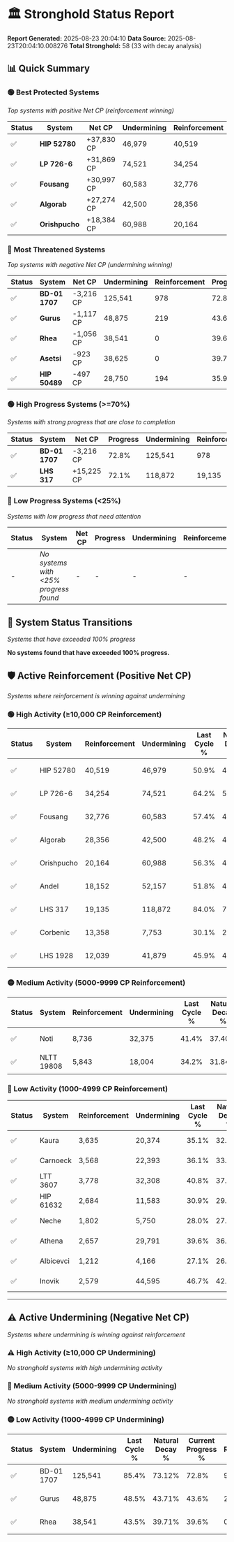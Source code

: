 # 🏛️ Stronghold Status Report

**Report Generated:** 2025-08-23 20:04:10
**Data Source:** 2025-08-23T20:04:10.008276
**Total Stronghold:** 58 (33 with decay analysis)

## 📊 Quick Summary

### 🟢 **Best Protected Systems**
*Top systems with positive Net CP (reinforcement winning)*

| Status | System | Net CP | Undermining | Reinforcement | Progress |
|--------|--------|--------|-------------|---------------|----------|
| ✅ | **HIP 52780** | +37,830 CP | 46,979 | 40,519 | 46.2% |
| ✅ | **LP 726-6** | +31,869 CP | 74,521 | 34,254 | 56.7% |
| ✅ | **Fousang** | +30,997 CP | 60,583 | 32,776 | 51.3% |
| ✅ | **Algorab** | +27,274 CP | 42,500 | 28,356 | 44.0% |
| ✅ | **Orishpucho** | +18,384 CP | 60,988 | 20,164 | 50.2% |

### 🔴 **Most Threatened Systems**
*Top systems with negative Net CP (undermining winning)*

| Status | System | Net CP | Undermining | Reinforcement | Progress |
|--------|--------|--------|-------------|---------------|----------|
| ✅ | **BD-01 1707** | -3,216 CP | 125,541 | 978 | 72.8% |
| ✅ | **Gurus** | -1,117 CP | 48,875 | 219 | 43.6% |
| ✅ | **Rhea** | -1,056 CP | 38,541 | 0 | 39.6% |
| ✅ | **Asetsi** | -923 CP | 38,625 | 0 | 39.7% |
| ✅ | **HIP 50489** | -497 CP | 28,750 | 194 | 35.9% |

### 🟢 **High Progress Systems (>=70%)**
*Systems with strong progress that are close to completion*

| Status | System | Net CP | Progress | Undermining | Reinforcement |
|--------|--------|--------|----------|-------------|---------------|
| ✅ | **BD-01 1707** | -3,216 CP | 72.8% | 125,541 | 978 |
| ✅ | **LHS 317** | +15,225 CP | 72.1% | 118,872 | 19,135 |

### 🔴 **Low Progress Systems (<25%)**
*Systems with low progress that need attention*

| Status | System | Net CP | Progress | Undermining | Reinforcement |
|--------|--------|--------|----------|-------------|---------------|
| - | *No systems with <25% progress found* | - | - | - | - |
## 🔄 System Status Transitions
*Systems that have exceeded 100% progress*

**No systems found that have exceeded 100% progress.**

## 🛡️ Active Reinforcement (Positive Net CP)
*Systems where reinforcement is winning against undermining*

### 🟢 High Activity (≥10,000 CP Reinforcement)

| Status | System | Reinforcement | Undermining | Last Cycle % | Natural Decay % | Current Progress % | Current CP | Net CP | Activity |
|--------|--------|---------------|-------------|--------------|-----------------|-------------------|------------|--------|----------|
| ✅ | HIP 52780 | 40,519 | 46,979 | 50.9% | 42.42% | 46.2% | 462,000 | +37,830 | 🟢 High Reinforcement |
| ✅ | LP 726-6 | 34,254 | 74,521 | 64.2% | 53.51% | 56.7% | 567,000 | +31,869 | 🟢 High Reinforcement |
| ✅ | Fousang | 32,776 | 60,583 | 57.4% | 48.20% | 51.3% | 513,000 | +30,997 | 🟢 High Reinforcement |
| ✅ | Algorab | 28,356 | 42,500 | 48.2% | 41.27% | 44.0% | 440,000 | +27,274 | 🟢 High Reinforcement |
| ✅ | Orishpucho | 20,164 | 60,988 | 56.3% | 48.36% | 50.2% | 502,000 | +18,384 | 🟢 High Reinforcement |
| ✅ | Andel | 18,152 | 52,157 | 51.8% | 44.94% | 46.6% | 466,000 | +16,613 | 🟢 High Reinforcement |
| ✅ | LHS 317 | 19,135 | 118,872 | 84.0% | 70.58% | 72.1% | 721,000 | +15,225 | 🟢 High Reinforcement |
| ✅ | Corbenic | 13,358 | 7,753 | 30.1% | 27.94% | 29.3% | 293,000 | +13,570 | 🟢 High Reinforcement |
| ✅ | LHS 1928 | 12,039 | 41,879 | 45.9% | 40.69% | 41.7% | 417,000 | +10,112 | 🟢 High Reinforcement |

### 🟡 Medium Activity (5000-9999 CP Reinforcement)

| Status | System | Reinforcement | Undermining | Last Cycle % | Natural Decay % | Current Progress % | Current CP | Net CP | Activity |
|--------|--------|---------------|-------------|--------------|-----------------|-------------------|------------|--------|----------|
| ✅ | Noti | 8,736 | 32,375 | 41.4% | 37.40% | 38.2% | 382,000 | +8,048 | 🟡 Medium Reinforcement |
| ✅ | NLTT 19808 | 5,843 | 18,004 | 34.2% | 31.84% | 32.4% | 324,000 | +5,587 | 🟡 Medium Reinforcement |

### 🔴 Low Activity (1000-4999 CP Reinforcement)

| Status | System | Reinforcement | Undermining | Last Cycle % | Natural Decay % | Current Progress % | Current CP | Net CP | Activity |
|--------|--------|---------------|-------------|--------------|-----------------|-------------------|------------|--------|----------|
| ✅ | Kaura | 3,635 | 20,374 | 35.1% | 32.77% | 33.1% | 331,000 | +3,332 | 🔵 Low Reinforcement |
| ✅ | Carnoeck | 3,568 | 22,393 | 36.1% | 33.57% | 33.9% | 338,999 | +3,269 | 🔵 Low Reinforcement |
| ✅ | LTT 3607 | 3,778 | 32,308 | 40.8% | 37.31% | 37.6% | 376,000 | +2,934 | 🔵 Low Reinforcement |
| ✅ | HIP 61632 | 2,684 | 11,583 | 30.9% | 29.42% | 29.7% | 297,000 | +2,778 | 🔵 Low Reinforcement |
| ✅ | Neche | 1,802 | 5,750 | 28.0% | 27.19% | 27.4% | 273,999 | +2,122 | 🔵 Low Reinforcement |
| ✅ | Athena | 2,657 | 29,791 | 39.6% | 36.40% | 36.6% | 366,000 | +2,044 | 🔵 Low Reinforcement |
| ✅ | Albicevci | 1,212 | 4,166 | 27.1% | 26.55% | 26.7% | 267,000 | +1,512 | 🔵 Low Reinforcement |
| ✅ | Inovik | 2,579 | 44,595 | 46.7% | 42.06% | 42.2% | 422,000 | +1,382 | 🔵 Low Reinforcement |


---

## ⚠️ Active Undermining (Negative Net CP)
*Systems where undermining is winning against reinforcement*

### ⚠️ High Activity (≥10,000 CP Undermining)

*No stronghold systems with high undermining activity*

### 🔶 Medium Activity (5000-9999 CP Undermining)

*No stronghold systems with medium undermining activity*

### 🟡 Low Activity (1000-4999 CP Undermining)

| Status | System | Undermining | Last Cycle % | Natural Decay % | Current Progress % | Reinforcement | Current CP | Net CP | Activity |
|--------|--------|-------------|--------------|-----------------|-------------------|---------------|------------|--------|----------|
| ✅ | BD-01 1707 | 125,541 | 85.4% | 73.12% | 72.8% | 978 | 728,000 | -3,216 | 🟡 Low Undermining |
| ✅ | Gurus | 48,875 | 48.5% | 43.71% | 43.6% | 219 | 436,000 | -1,117 | 🟡 Low Undermining |
| ✅ | Rhea | 38,541 | 43.5% | 39.71% | 39.6% | 0 | 396,000 | -1,056 | 🟡 Low Undermining |
